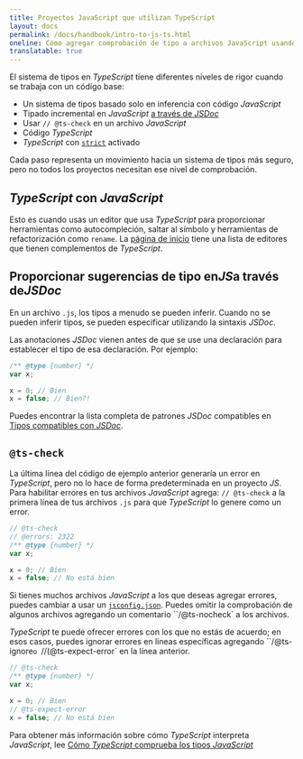 ```yaml
---
title: Proyectos JavaScript que utilizan TypeScript
layout: docs
permalink: /docs/handbook/intro-to-js-ts.html
oneline: Cómo agregar comprobación de tipo a archivos JavaScript usando TypeScript
translatable: true
---
```


El sistema de tipos en *TypeScript* tiene diferentes niveles de rigor cuando se trabaja con un código base:

- Un sistema de tipos basado solo en inferencia con código *JavaScript*
- Tipado incremental en *JavaScript* [a través de *JSDoc*](/docs/handbook/jsdoc-supported-types.html)
- Usar `// @ts-check` en un archivo *JavaScript*
- Código *TypeScript*
- *TypeScript* con [`strict`](/tsconfig#strict) activado

Cada paso representa un movimiento hacia un sistema de tipos más seguro, pero no todos los proyectos necesitan ese nivel de comprobación.

## *TypeScript* con *JavaScript*

Esto es cuando usas un editor que usa *TypeScript* para proporcionar herramientas como autocompleción, saltar al símbolo y herramientas de refactorización como `rename`.
La [página de inicio](/) tiene una lista de editores que tienen complementos de *TypeScript*.

## Proporcionar sugerencias de tipo en*JS*a través de*JSDoc*

En un archivo `.js`, los tipos a menudo se pueden inferir. Cuando no se pueden inferir tipos, se pueden especificar utilizando la sintaxis *JSDoc*.

Las anotaciones *JSDoc* vienen antes de que se use una declaración para establecer el tipo de esa declaración. Por ejemplo:

```js twoslash
/** @type {number} */
var x;

x = 0; // Bien
x = false; // Bien?!
```

Puedes encontrar la lista completa de patrones *JSDoc* compatibles en [Tipos compatibles con *JSDoc*](/docs/handbook/jsdoc-supported-types.html).

## `@ts-check`

La última línea del código de ejemplo anterior generaría un error en *TypeScript*, pero no lo hace de forma predeterminada en un proyecto *JS*.
Para habilitar errores en tus archivos *JavaScript* agrega: `// @ts-check` a la primera línea de tus archivos `.js` para que *TypeScript* lo genere como un error.

```js twoslash
// @ts-check
// @errors: 2322
/** @type {number} */
var x;

x = 0; // Bien
x = false; // No está bien
```

Si tienes muchos archivos *JavaScript* a los que deseas agregar errores, puedes cambiar a usar un [`jsconfig.json`](/docs/handbook/tsconfig-json.html).
Puedes omitir la comprobación de algunos archivos agregando un comentario ``/@ts-nocheck` a los archivos.

*TypeScript* te puede ofrecer errores con los que no estás de acuerdo; en esos casos, puedes ignorar errores en líneas específicas agregando ``/@ts-ignore` o  `//(@ts-expect-error` en la línea anterior.

```js twoslash
// @ts-check
/** @type {number} */
var x;

x = 0; // Bien
// @ts-expect-error
x = false; // No está bien
```

Para obtener más información sobre cómo *TypeScript* interpreta *JavaScript*, lee [Cómo *TypeScript* comprueba los tipos *JavaScript*](/ocs/handbook/type-check-javascript-files.html)
